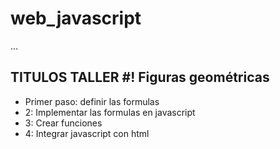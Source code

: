 # web_javascript



...


## TITULOS TALLER #! Figuras geométricas

- Primer paso: definir las formulas
- 2: Implementar las formulas en javascript
- 3: Crear funciones
- 4: Integrar javascript con html